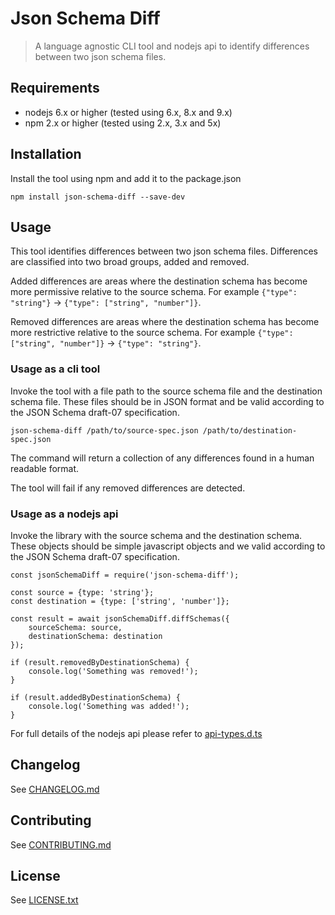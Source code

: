 # Json Schema Diff
> A language agnostic CLI tool and nodejs api to identify differences between two json schema files.

## Requirements
- nodejs 6.x or higher (tested using 6.x, 8.x and 9.x)
- npm 2.x or higher (tested using 2.x, 3.x and 5x)

## Installation

Install the tool using npm and add it to the package.json   
```
npm install json-schema-diff --save-dev
```

## Usage

This tool identifies differences between two json schema files.
Differences are classified into two broad groups, added and removed.

Added differences are areas where the destination schema has become more permissive relative to the source schema. For example `{"type": "string"}` -> `{"type": ["string", "number"]}`.


Removed differences are areas where the destination schema has become more restrictive relative to the source schema. For example `{"type": ["string", "number"]}` -> `{"type": "string"}`.

### Usage as a cli tool

Invoke the tool with a file path to the source schema file and the destination schema file. 
These files should be in JSON format and be valid according to the JSON Schema draft-07 specification.

```
json-schema-diff /path/to/source-spec.json /path/to/destination-spec.json
```

The command will return a collection of any differences found in a human readable format. 

The tool will fail if any removed differences are detected.

### Usage as a nodejs api

Invoke the library with the source schema and the destination schema. 
These objects should be simple javascript objects and we valid according to the JSON Schema draft-07 specification.

```
const jsonSchemaDiff = require('json-schema-diff');

const source = {type: 'string'};
const destination = {type: ['string', 'number']};

const result = await jsonSchemaDiff.diffSchemas({
    sourceSchema: source, 
    destinationSchema: destination
});

if (result.removedByDestinationSchema) {
    console.log('Something was removed!');
}

if (result.addedByDestinationSchema) {
    console.log('Something was added!');
}
```

For full details of the nodejs api please refer to [api-types.d.ts](lib/api-types.d.ts)

## Changelog
See [CHANGELOG.md](CHANGELOG.md)

## Contributing
See [CONTRIBUTING.md](CONTRIBUTING.md)

## License
See [LICENSE.txt](LICENSE.txt)
